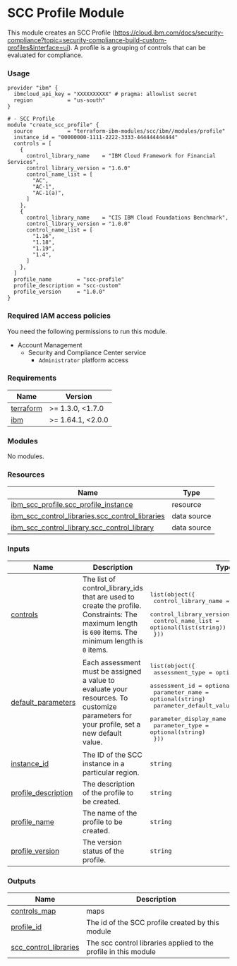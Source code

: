 # SCC Profile Module

This module creates an SCC Profile (https://cloud.ibm.com/docs/security-compliance?topic=security-compliance-build-custom-profiles&interface=ui). A profile is a grouping of controls that can be evaluated for compliance.

### Usage

```hcl
provider "ibm" {
  ibmcloud_api_key = "XXXXXXXXXX" # pragma: allowlist secret
  region           = "us-south"
}

# - SCC Profile
module "create_scc_profile" {
  source           = "terraform-ibm-modules/scc/ibm//modules/profile"
  instance_id = "00000000-1111-2222-3333-444444444444"
  controls = [
    {
      control_library_name    = "IBM Cloud Framework for Financial Services",
      control_library_version = "1.6.0"
      control_name_list = [
        "AC",
        "AC-1",
        "AC-1(a)",
      ]
    },
    {
      control_library_name    = "CIS IBM Cloud Foundations Benchmark",
      control_library_version = "1.0.0"
      control_name_list = [
        "1.16",
        "1.18",
        "1.19",
        "1.4",
      ]
    },
  ]
  profile_name        = "scc-profile"
  profile_description = "scc-custom"
  profile_version     = "1.0.0"
}
```

### Required IAM access policies
You need the following permissions to run this module.

- Account Management
    - Security and Compliance Center service
        - `Administrator` platform access

<!-- BEGINNING OF PRE-COMMIT-TERRAFORM DOCS HOOK -->
### Requirements

| Name | Version |
|------|---------|
| <a name="requirement_terraform"></a> [terraform](#requirement\_terraform) | >= 1.3.0, <1.7.0 |
| <a name="requirement_ibm"></a> [ibm](#requirement\_ibm) | >= 1.64.1, <2.0.0 |

### Modules

No modules.

### Resources

| Name | Type |
|------|------|
| [ibm_scc_profile.scc_profile_instance](https://registry.terraform.io/providers/IBM-Cloud/ibm/latest/docs/resources/scc_profile) | resource |
| [ibm_scc_control_libraries.scc_control_libraries](https://registry.terraform.io/providers/IBM-Cloud/ibm/latest/docs/data-sources/scc_control_libraries) | data source |
| [ibm_scc_control_library.scc_control_library](https://registry.terraform.io/providers/IBM-Cloud/ibm/latest/docs/data-sources/scc_control_library) | data source |

### Inputs

| Name | Description | Type | Default | Required |
|------|-------------|------|---------|:--------:|
| <a name="input_controls"></a> [controls](#input\_controls) | The list of control\_library\_ids that are used to create the profile. Constraints: The maximum length is `600` items. The minimum length is `0` items. | <pre>list(object({<br>    control_library_name    = optional(string)<br>    control_library_version = optional(string)<br>    control_name_list       = optional(list(string))<br>  }))</pre> | `[]` | no |
| <a name="input_default_parameters"></a> [default\_parameters](#input\_default\_parameters) | Each assessment must be assigned a value to evaluate your resources. To customize parameters for your profile, set a new default value. | <pre>list(object({<br>    assessment_type         = optional(string)<br>    assessment_id           = optional(string)<br>    parameter_name          = optional(string)<br>    parameter_default_value = optional(string)<br>    parameter_display_name  = optional(string)<br>    parameter_type          = optional(string)<br>  }))</pre> | `[]` | no |
| <a name="input_instance_id"></a> [instance\_id](#input\_instance\_id) | The ID of the SCC instance in a particular region. | `string` | n/a | yes |
| <a name="input_profile_description"></a> [profile\_description](#input\_profile\_description) | The description of the profile to be created. | `string` | n/a | yes |
| <a name="input_profile_name"></a> [profile\_name](#input\_profile\_name) | The name of the profile to be created. | `string` | n/a | yes |
| <a name="input_profile_version"></a> [profile\_version](#input\_profile\_version) | The version status of the profile. | `string` | n/a | yes |

### Outputs

| Name | Description |
|------|-------------|
| <a name="output_controls_map"></a> [controls\_map](#output\_controls\_map) | maps |
| <a name="output_profile_id"></a> [profile\_id](#output\_profile\_id) | The id of the SCC profile created by this module |
| <a name="output_scc_control_libraries"></a> [scc\_control\_libraries](#output\_scc\_control\_libraries) | The scc control libraries applied to the profile in this module |
<!-- END OF PRE-COMMIT-TERRAFORM DOCS HOOK -->

